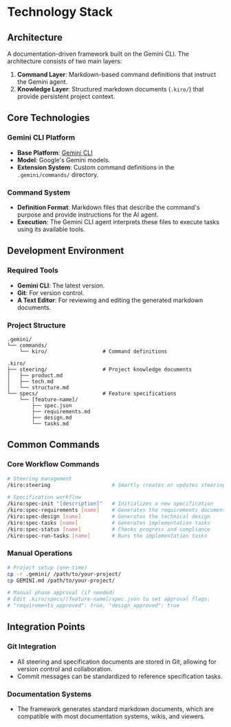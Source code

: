 # Technology Stack

## Architecture

A documentation-driven framework built on the Gemini CLI. The architecture consists of two main layers:

1. **Command Layer**: Markdown-based command definitions that instruct the Gemini agent.
2. **Knowledge Layer**: Structured markdown documents (`.kiro/`) that provide persistent project context.

## Core Technologies

### Gemini CLI Platform

- **Base Platform**: [Gemini CLI](https://github.com/google/gemini-cli)
- **Model**: Google's Gemini models.
- **Extension System**: Custom command definitions in the `.gemini/commands/` directory.

### Command System

- **Definition Format**: Markdown files that describe the command's purpose and provide instructions for the AI agent.
- **Execution**: The Gemini CLI agent interprets these files to execute tasks using its available tools.

## Development Environment

### Required Tools

- **Gemini CLI**: The latest version.
- **Git**: For version control.
- **A Text Editor**: For reviewing and editing the generated markdown documents.

### Project Structure

```shell
.gemini/
└── commands/
    └── kiro/                  # Command definitions

.kiro/
├── steering/                  # Project knowledge documents
│   ├── product.md
│   ├── tech.md
│   └── structure.md
└── specs/                     # Feature specifications
    └── [feature-name]/
        ├── spec.json
        ├── requirements.md
        ├── design.md
        └── tasks.md
```

## Common Commands

### Core Workflow Commands

```bash
# Steering management
/kiro:steering                    # Smartly creates or updates steering documents

# Specification workflow
/kiro:spec-init "[description]"   # Initializes a new specification
/kiro:spec-requirements [name]    # Generates the requirements document
/kiro:spec-design [name]          # Generates the technical design
/kiro:spec-tasks [name]           # Generates implementation tasks
/kiro:spec-status [name]          # Checks progress and compliance
/kiro:spec-run-tasks [name]       # Runs the implementation tasks
```

### Manual Operations

```bash
# Project setup (one-time)
cp -r .gemini/ /path/to/your-project/
cp GEMINI.md /path/to/your-project/

# Manual phase approval (if needed)
# Edit .kiro/specs/[feature-name]/spec.json to set approval flags:
# "requirements_approved": true, "design_approved": true
```

## Integration Points

### Git Integration

- All steering and specification documents are stored in Git, allowing for version control and collaboration.
- Commit messages can be standardized to reference specification tasks.

### Documentation Systems

- The framework generates standard markdown documents, which are compatible with most documentation systems, wikis, and viewers.
